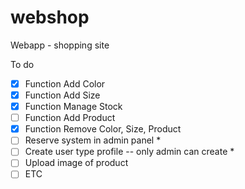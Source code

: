 webshop
=======

Webapp - shopping site

To do
- [X] Function Add Color
- [X] Function Add Size
- [X] Function Manage Stock
- [ ] Function Add Product
- [X] Function Remove Color, Size, Product
- [ ] Reserve system in admin panel *
- [ ] Create user type profile -- only admin can create *
- [ ] Upload image of product
- [ ] ETC
